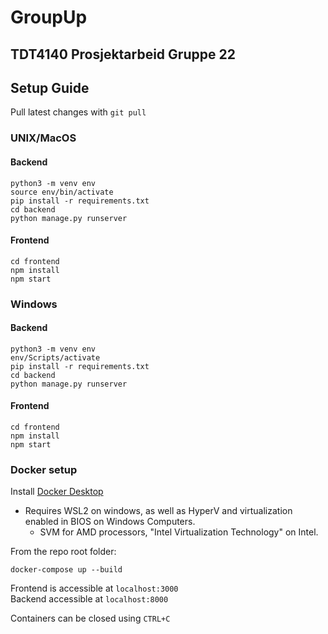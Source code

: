 # GroupUp

## TDT4140 Prosjektarbeid Gruppe 22

## Setup Guide

Pull latest changes with ```git pull```

### UNIX/MacOS

#### Backend

```shell
python3 -m venv env
source env/bin/activate
pip install -r requirements.txt
cd backend
python manage.py runserver
```

#### Frontend

```shell
cd frontend
npm install
npm start
```

### Windows

#### Backend

```shell
python3 -m venv env
env/Scripts/activate
pip install -r requirements.txt
cd backend
python manage.py runserver
```

#### Frontend

```shell
cd frontend
npm install
npm start
```

### Docker setup
Install [Docker Desktop](https://www.docker.com/products/docker-desktop)
- Requires WSL2 on windows, as well as HyperV and virtualization enabled in BIOS on Windows Computers.<br>
  - SVM for AMD processors, "Intel Virtualization Technology" on Intel.

From the repo root folder:
```shell
docker-compose up --build
```
Frontend is accessible at ```localhost:3000```<br>
Backend accessible at ```localhost:8000```

Containers can be closed using ```CTRL+C```

